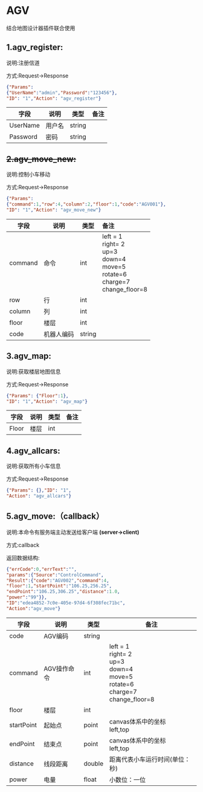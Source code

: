 ﻿---
lastUpdated: true
contributors : true
---

# AGV
结合地图设计器插件联合使用
## 1.agv_register:

说明:注册信道

方式:Request->Response

```json
{"Params": 
{"UserName":"admin","Password":"123456"},
"ID": "1","Action": "agv_register"}
```

| 字段     | 说明   | 类型   | 备注 |
| -------- | ------ | ------ | ---- |
| UserName | 用户名 | string |      |
| Password | 密码   | string |      |

## ~~2.agv_move_new:~~

说明:控制小车移动

方式:Request->Response
```json
{"Params": 
{"command":1,"row":4,"column":2,"floor":1,"code":"AGV001"},
"ID": "1","Action": "agv_move_new"}
```

| 字段    | 说明       | 类型   | 备注                                                         |
| ------- | ---------- | ------ | :----------------------------------------------------------- |
| command | 命令       | int    | left = 1<br/>right= 2<br/>up=3<br/>down=4<br/>move=5<br/>rotate=6<br/>charge=7<br/>change_floor=8 |
| row     | 行         | int    |                                                              |
| column  | 列         | int    |                                                              |
| floor   | 楼层       | int    |                                                              |
| code    | 机器人编码 | string |                                                              |

## 3.agv_map:

说明:获取楼层地图信息

方式:Request->Response
```json
{"Params": {"Floor":1},
"ID": "1","Action": "agv_map"}
```

| 字段  | 说明 | 类型 | 备注 |
| ----- | ---- | ---- | ---- |
| Floor | 楼层 | int  |      |
## 4.agv_allcars:

说明:获取所有小车信息

方式:Request->Response
```json
{"Params": {},"ID": "1",
"Action": "agv_allcars"}
```

## 5.agv_move:（callback）

说明:本命令有服务端主动发送给客户端 **(server->client)**


方式:callback

返回数据结构:

```json
{"errCode":0,"errText":"",
"params":{"Source":"ControlCommand",
"Result":{"code":"AGV002","command":4,
"floor":1,"startPoint":"106.25,256.25",
"endPoint":"106.25,306.25","distance":1.0,
"power":"99"}},
"ID":"edea4852-7c0e-405e-97d4-6f308fec71bc",
"Action":"agv_move"}
```

| 字段       | 说明        | 类型   | 备注                                                         |
| ---------- | ----------- | ------ | ------------------------------------------------------------ |
| code       | AGV编码     | string |                                                              |
| command    | AGV操作命令 | int    | left = 1<br/>right= 2<br/>up=3<br/>down=4<br/>move=5<br/>rotate=6<br/>charge=7<br/>change_floor=8 |
| floor      | 楼层        | int    |                                                              |
| startPoint | 起始点      | point  | canvas体系中的坐标<br>left,top                               |
| endPoint   | 结束点      | point  | canvas体系中的坐标<br>left,top                               |
| distance   | 线段距离    | double | 距离代表小车运行时间(单位：秒)                               |
| power      | 电量        | float  | 小数位：一位                                                 |


